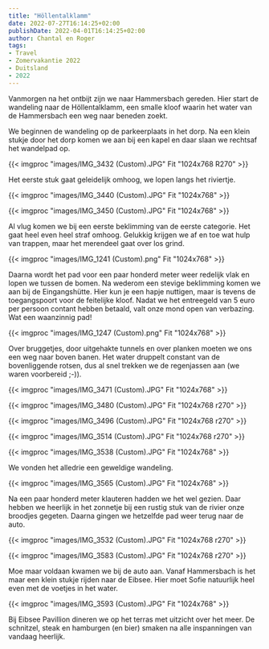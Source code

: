 ```yaml
---
title: "Höllentalklamm"
date: 2022-07-27T16:14:25+02:00
publishDate: 2022-04-01T16:14:25+02:00
author: Chantal en Roger
tags:
- Travel
- Zomervakantie 2022
- Duitsland
- 2022
---
```


Vanmorgen na het ontbijt zijn we naar Hammersbach gereden. Hier start de wandeling naar de Höllentalklamm, een smalle kloof waarin het water van de Hammersbach een weg naar beneden zoekt.

We beginnen de wandeling op de parkeerplaats in het dorp. Na een klein stukje door het dorp komen we aan bij een kapel en daar slaan we rechtsaf het wandelpad op.

{{< imgproc "images/IMG_3432 (Custom).JPG" Fit "1024x768 R270" >}}

Het eerste stuk gaat geleidelijk omhoog, we lopen langs het riviertje.

{{< imgproc "images/IMG_3440 (Custom).JPG" Fit "1024x768" >}}

{{< imgproc "images/IMG_3450 (Custom).JPG" Fit "1024x768" >}}

Al vlug komen we bij een eerste beklimming van de eerste categorie. Het gaat heel even heel straf omhoog. Gelukkig krijgen we af en toe wat hulp van trappen, maar het merendeel gaat over los grind.

{{< imgproc "images/IMG_1241 (Custom).png" Fit "1024x768" >}}

Daarna wordt het pad voor een paar honderd meter weer redelijk vlak en lopen we tussen de bomen. Na wederom een stevige beklimming komen we aan bij de Eingangshütte. Hier kun je een hapje nuttigen, maar is tevens de toegangspoort voor de feitelijke kloof. Nadat we het entreegeld van 5 euro per persoon contant hebben betaald, valt onze mond open van verbazing. Wat een waanzinnig pad!

{{< imgproc "images/IMG_1247 (Custom).png" Fit "1024x768" >}}

Over bruggetjes, door uitgehakte tunnels en over planken moeten we ons een weg naar boven banen. Het water druppelt constant van de bovenliggende rotsen, dus al snel trekken we de regenjassen aan (we waren voorbereid ;-)).

{{< imgproc "images/IMG_3471 (Custom).JPG" Fit "1024x768" >}}

{{< imgproc "images/IMG_3480 (Custom).JPG" Fit "1024x768 r270" >}}

{{< imgproc "images/IMG_3496 (Custom).JPG" Fit "1024x768 r270" >}}

{{< imgproc "images/IMG_3514 (Custom).JPG" Fit "1024x768 r270" >}}

{{< imgproc "images/IMG_3538 (Custom).JPG" Fit "1024x768" >}}

We vonden het alledrie een geweldige wandeling.

{{< imgproc "images/IMG_3565 (Custom).JPG" Fit "1024x768" >}}

Na een paar honderd meter klauteren hadden we het wel gezien. Daar hebben we heerlijk in het zonnetje bij een rustig stuk van de rivier onze broodjes gegeten. Daarna gingen we hetzelfde pad weer terug naar de auto.

{{< imgproc "images/IMG_3532 (Custom).JPG" Fit "1024x768 r270" >}}

{{< imgproc "images/IMG_3583 (Custom).JPG" Fit "1024x768 r270" >}}

Moe maar voldaan kwamen we bij de auto aan. Vanaf Hammersbach is het maar een klein stukje rijden naar de Eibsee. Hier moet Sofie natuurlijk heel even met de voetjes in het water.

{{< imgproc "images/IMG_3593 (Custom).JPG" Fit "1024x768" >}}

Bij Eibsee Pavillion dineren we op het terras met uitzicht over het meer. De schnitzel, steak en hamburgen (en bier) smaken na alle inspanningen van vandaag heerlijk.
